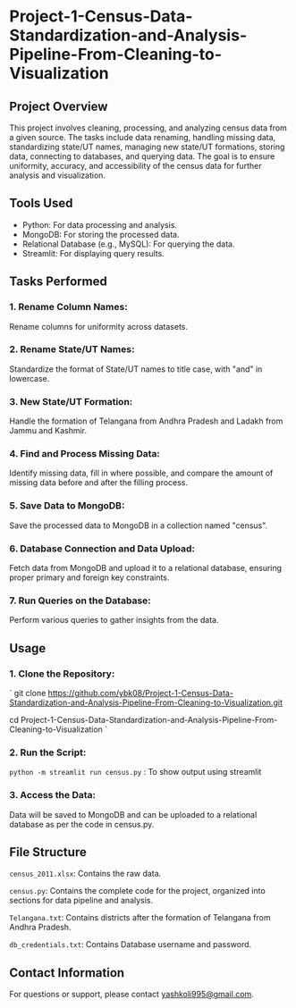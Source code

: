 # Project-1-Census-Data-Standardization-and-Analysis-Pipeline-From-Cleaning-to-Visualization

## Project Overview
This project involves cleaning, processing, and analyzing census data from a given source. The tasks include data renaming, handling missing data, standardizing state/UT names, managing new state/UT formations, storing data, connecting to databases, and querying data. The goal is to ensure uniformity, accuracy, and accessibility of the census data for further analysis and visualization.

## Tools Used

* Python: For data processing and analysis.
* MongoDB: For storing the processed data.
* Relational Database (e.g., MySQL): For querying the data.
* Streamlit: For displaying query results.
  
## Tasks Performed

### 1. Rename Column Names:

Rename columns for uniformity across datasets.

### 2. Rename State/UT Names:

Standardize the format of State/UT names to title case, with "and" in lowercase.

### 3. New State/UT Formation:

Handle the formation of Telangana from Andhra Pradesh and Ladakh from Jammu and Kashmir.

### 4. Find and Process Missing Data:

Identify missing data, fill in where possible, and compare the amount of missing data before and after the filling process.

### 5. Save Data to MongoDB:

Save the processed data to MongoDB in a collection named "census".

### 6. Database Connection and Data Upload:

Fetch data from MongoDB and upload it to a relational database, ensuring proper primary and foreign key constraints.

### 7. Run Queries on the Database:

Perform various queries to gather insights from the data.

## Usage

### 1. Clone the Repository:
`
git clone https://github.com/ybk08/Project-1-Census-Data-Standardization-and-Analysis-Pipeline-From-Cleaning-to-Visualization.git

cd Project-1-Census-Data-Standardization-and-Analysis-Pipeline-From-Cleaning-to-Visualization
`
### 2. Run the Script:

`python -m streamlit run census.py` : To show output using streamlit

### 3. Access the Data:

Data will be saved to MongoDB and can be uploaded to a relational database as per the code in census.py.

## File Structure

`census_2011.xlsx`: Contains the raw data.

`census.py`: Contains the complete code for the project, organized into sections for data pipeline and analysis.

`Telangana.txt`: Contains districts after the formation of Telangana from Andhra Pradesh. 

`db_credentials.txt`: Contains Database username and password.

## Contact Information

For questions or support, please contact yashkoli995@gmail.com.
